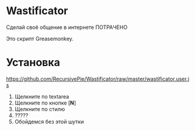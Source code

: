 Wastificator
============

Сделай своё общение в интернете ПОТРАЧЕНО

Это скрипт Greasemonkey.


Установка
============
https://github.com/RecursivePie/Wastificator/raw/master/wastificator.user.js


1. Щелкните по textarea
2. Щелкните по кнопке [**N**]
3. Щелкните по стилю
4. ?????
5. Обойдемся без этой шутки